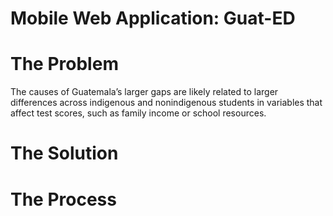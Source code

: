# Mobile Web Application: Guat-ED
# The Problem
The causes of Guatemala’s larger gaps are likely related to larger differences across indigenous and nonindigenous students in variables that affect test scores, such as family income or school resources.
# The Solution
# The Process
